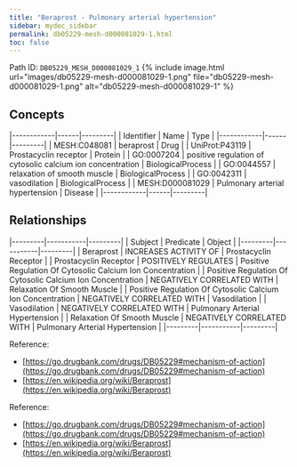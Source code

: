 ```yaml
---
title: "Beraprost - Pulmonary arterial hypertension"
sidebar: mydoc_sidebar
permalink: db05229-mesh-d000081029-1.html
toc: false 
---
```



Path ID: `DB05229_MESH_D000081029_1`
{% include image.html url="images/db05229-mesh-d000081029-1.png" file="db05229-mesh-d000081029-1.png" alt="db05229-mesh-d000081029-1" %}

## Concepts

|------------|------|---------|
| Identifier | Name | Type    |
|------------|------|---------|
| MESH:C048081 | beraprost | Drug |
| UniProt:P43119 | Prostacyclin receptor | Protein |
| GO:0007204 | positive regulation of cytosolic calcium ion concentration | BiologicalProcess |
| GO:0044557 | relaxation of smooth muscle | BiologicalProcess |
| GO:0042311 | vasodilation | BiologicalProcess |
| MESH:D000081029 | Pulmonary arterial hypertension | Disease |
|------------|------|---------|

## Relationships

|---------|-----------|---------|
| Subject | Predicate | Object  |
|---------|-----------|---------|
| Beraprost | INCREASES ACTIVITY OF | Prostacyclin Receptor |
| Prostacyclin Receptor | POSITIVELY REGULATES | Positive Regulation Of Cytosolic Calcium Ion Concentration |
| Positive Regulation Of Cytosolic Calcium Ion Concentration | NEGATIVELY CORRELATED WITH | Relaxation Of Smooth Muscle |
| Positive Regulation Of Cytosolic Calcium Ion Concentration | NEGATIVELY CORRELATED WITH | Vasodilation |
| Vasodilation | NEGATIVELY CORRELATED WITH | Pulmonary Arterial Hypertension |
| Relaxation Of Smooth Muscle | NEGATIVELY CORRELATED WITH | Pulmonary Arterial Hypertension |
|---------|-----------|---------|

Reference: 
  - [https://go.drugbank.com/drugs/DB05229#mechanism-of-action](https://go.drugbank.com/drugs/DB05229#mechanism-of-action)
  - [https://en.wikipedia.org/wiki/Beraprost](https://en.wikipedia.org/wiki/Beraprost)

Reference: 
  - [https://go.drugbank.com/drugs/DB05229#mechanism-of-action](https://go.drugbank.com/drugs/DB05229#mechanism-of-action)
  - [https://en.wikipedia.org/wiki/Beraprost](https://en.wikipedia.org/wiki/Beraprost)
